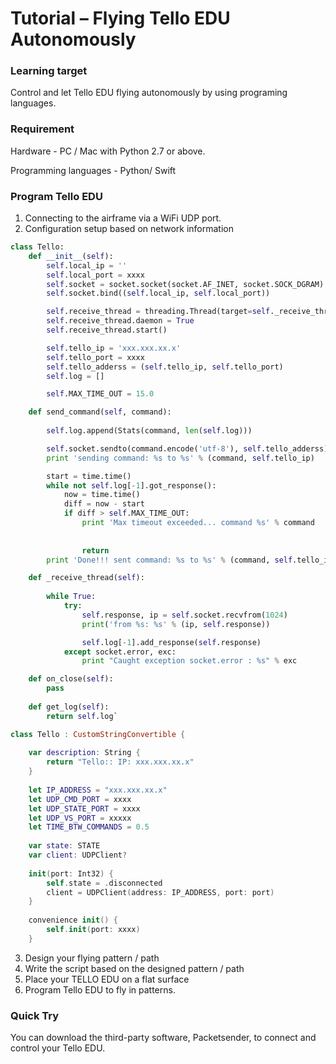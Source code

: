# Tutorial – Flying Tello EDU Autonomously

### Learning target

Control and let Tello EDU flying autonomously by using programing languages.
### Requirement
Hardware - PC / Mac with Python 2.7 or above.

Programming languages - Python/ Swift

### Program Tello EDU
1.	Connecting to the airframe via a WiFi UDP port.
2.	Configuration setup based on network information
```python
class Tello:
    def __init__(self):
        self.local_ip = ''
        self.local_port = xxxx
        self.socket = socket.socket(socket.AF_INET, socket.SOCK_DGRAM)
        self.socket.bind((self.local_ip, self.local_port))

        self.receive_thread = threading.Thread(target=self._receive_thread)
        self.receive_thread.daemon = True
        self.receive_thread.start()

        self.tello_ip = 'xxx.xxx.xx.x'
        self.tello_port = xxxx
        self.tello_adderss = (self.tello_ip, self.tello_port)
        self.log = []

        self.MAX_TIME_OUT = 15.0

    def send_command(self, command):
      
        self.log.append(Stats(command, len(self.log)))

        self.socket.sendto(command.encode('utf-8'), self.tello_adderss)
        print 'sending command: %s to %s' % (command, self.tello_ip)

        start = time.time()
        while not self.log[-1].got_response():
            now = time.time()
            diff = now - start
            if diff > self.MAX_TIME_OUT:
                print 'Max timeout exceeded... command %s' % command
               
               
                return
        print 'Done!!! sent command: %s to %s' % (command, self.tello_ip)

    def _receive_thread(self):
       
        while True:
            try:
                self.response, ip = self.socket.recvfrom(1024)
                print('from %s: %s' % (ip, self.response))

                self.log[-1].add_response(self.response)
            except socket.error, exc:
                print "Caught exception socket.error : %s" % exc

    def on_close(self):
        pass
       
    def get_log(self):
        return self.log`
```

```Swift
class Tello : CustomStringConvertible {
    
    var description: String {
        return "Tello:: IP: xxx.xxx.xx.x"
    }
    
    let IP_ADDRESS = "xxx.xxx.xx.x"
    let UDP_CMD_PORT = xxxx
    let UDP_STATE_PORT = xxxx
    let UDP_VS_PORT = xxxxx
    let TIME_BTW_COMMANDS = 0.5
    
    var state: STATE
    var client: UDPClient?
    
    init(port: Int32) {
        self.state = .disconnected
        client = UDPClient(address: IP_ADDRESS, port: port)
    }
    
    convenience init() {
        self.init(port: xxxx)
    }
```
3.	Design your flying pattern / path
4.	Write the script based on the designed pattern / path
5.	Place your TELLO EDU on a flat surface 
6.	Program Tello EDU to fly in patterns.


### Quick Try
You can download the third-party software, Packetsender, to connect and control your Tello EDU.



